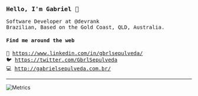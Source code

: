 <samp>

### Hello, I'm Gabriel 👋

Software Developer at @devrank <br/>
Brazilian, Based on the Gold Coast, QLD, Australia. <br/>


#### Find me around the web

💼  https://www.linkedin.com/in/gbrlsepulveda/ <br/>
🐦  https://twitter.com/GbrlSepulveda <br/>
💻  http://gabrielsepulveda.com.br/ <br/>

</samp>

---

![Metrics](https://metrics.lecoq.io/gbrlsepulveda)
